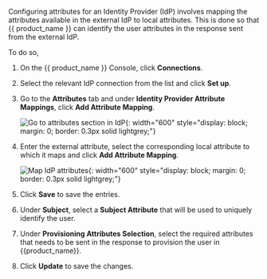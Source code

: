 Configuring attributes for an Identity Provider (IdP) involves mapping the attributes available in the external IdP to local attributes. This is done so that {{ product_name }} can identify the user attributes in the response sent from the external IdP.

To do so,

1. On the {{ product_name }} Console, click **Connections**.

2. Select the relevant IdP connection from the list and click **Set up**.

3. Go to the **Attributes** tab and under **Identity Provider Attribute Mappings**,  click **Add Attribute Mapping**.

    ![Go to attributes section in IdP]({{base_path}}/assets/img/guides/idp/saml-enterprise-idp/go-to-user-attribute-page.png){: width="600" style="display: block; margin: 0; border: 0.3px solid lightgrey;"}

4. Enter the external attribute, select the corresponding local attribute to which it maps and click **Add Attribute Mapping**.

    ![Map IdP attributes]({{base_path}}/assets/img/guides/idp/saml-enterprise-idp/map-saml-idp-attributes.png){: width="600" style="display: block; margin: 0; border: 0.3px solid lightgrey;"}

5. Click **Save** to save the entries.

6. Under **Subject**, select a **Subject Attribute** that will be used to uniquely identify the user.

7. Under **Provisioning Attributes Selection**, select the required attributes that needs to be sent in the response to provision the user in {{product_name}}.

8. Click **Update** to save the changes.


